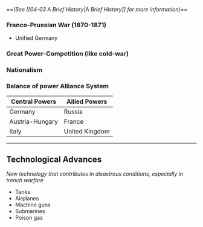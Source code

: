 ==*(See [[04-03 A Brief History|A Brief History]] for more information)*==

### Franco-Prussian War (1870-1871)
- Unified Germany

### Great Power-Competition (like cold-war)


### Nationalism


### Balance of power Alliance System

| Central Powers  | Allied Powers  |
| --------------- | -------------- |
| Germany         | Russia         |
| Austria-Hungary | France         |
| Italy           | United Kingdom | 

---

## Technological Advances
*New technology that contributes in disastrous conditions, especially in trench warfare*

- Tanks
- Airplanes
- Machine guns
- Submarines
- Poison gas